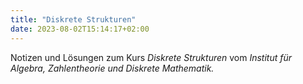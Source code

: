 ```yaml
---
title: "Diskrete Strukturen"
date: 2023-08-02T15:14:17+02:00
---
```


Notizen und Lösungen zum Kurs *Diskrete Strukturen* vom *Institut für Algebra, Zahlentheorie und Diskrete Mathematik.*